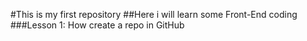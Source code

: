 #This is my first repository
##Here i will learn some Front-End coding
###Lesson 1:
How create a repo in GitHub

